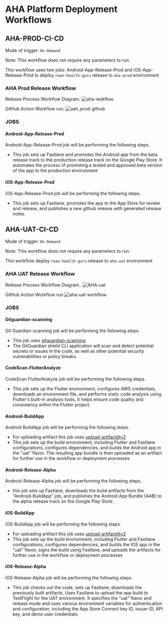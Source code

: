 # AHA Platform Deployment Workflows

## AHA-PROD-CI-CD
Mode of trigger: ```On-Demand```

Note: This workflow does not require any parameters to run.

This workflow uses two jobs: Android-App-Release-Prod and iOS-App-Release-Prod to deploy ```rean-health-guru``` release to ```aha-prod``` environment

### AHA Prod Release Workflow

Release Process Workflow Diagram.
![aha-wokflow](https://github.com/REAN-Foundation/rean-health-guru-app/blob/feature/flow_documentation/res/images/release_docs_images/aha_prod_workflow.png?raw=true)

GitHub Action Workflow run.
![aah_prod-github](https://github.com/REAN-Foundation/rean-health-guru-app/blob/feature/flow_documentation/res/images/release_docs_images/aha_prod_githubjob.png?raw=true)

### JOBS

#### Android-App-Release-Prod

Android-App-Release-Prod job will be performing the following steps.

* This job sets up Fastlane and promotes the Android app from the beta release track to the production release track on the Google Play Store. It automates the process of promoting a tested and approved beta version of the app to the production environment

#### iOS-App-Release-Prod

iOS-App-Release-Prod job will be performing the following steps.

* This job sets up Fastlane, promotes the app to the App Store for review and release, and publishes a new github release with generated release notes. 


## AHA-UAT-CI-CD
Mode of trigger: ```On-Demand```

Note: This workflow does not require any parameters to run.

This workflow deploy ```rean-health-guru``` release to ```aha-uat``` environment

### AHA UAT Release Workflow

Release Process Workflow Diagram..
![AHA-uat](https://github.com/REAN-Foundation/rean-health-guru-app/blob/feature/flow_documentation/res/images/release_docs_images/aha_uat_workflow.png?raw=true)

GitHub Action Workflow run
![aha-uat-workflow](https://github.com/REAN-Foundation/rean-health-guru-app/blob/feature/flow_documentation/res/images/release_docs_images/aha_uat_githubjob.png?raw=true)

### JOBS

#### Gitguardian-scanning

Git Guardian-scanning job will be performing the following steps.

* This job uses [gitguardian-scanning](https://github.com/GitGuardian/ggshield-action)
* The GitGuardian shield CLI application will scan and detect potential secrets or issues in the code, as well as other potential security vulnerabilities or policy breaks.

#### CodeScan-FlutterAnalyze

CodeScan FlutterAnalyze job will be performing the following steps.

* This job sets up the Flutter environment, configures AWS credentials, downloads an environment file, and performs static code analysis using Flutter's built-in analysis tools. It helps ensure code quality and consistency within the Flutter project.


#### Android-BuildApp

Android BuildApp job will be performing the following steps.

* For uploading artifact this job uses [upload-artifact@v2](https://github.com/marketplace/actions/upload-a-build-artifact)
* This job sets up the build environment, including Flutter and Fastlane configurations, configures dependencies, and builds the Android app in the "uat" flavor. The resulting app bundle is then uploaded as an artifact for further use in the workflow or deployment processes


#### Android-Release-Alpha

Android-Release-Alpha job will be performing the following steps.

* this job sets up Fastlane, downloads the build artifacts from the "Android-BuildApp" job, and publishes the Android App Bundle (AAB) to the alpha release track on the Google Play Store.


#### iOS-BuildApp

iOS-BuildApp job will be performing the following steps.

* For uploading artifact this job uses [upload-artifact@v2](https://github.com/marketplace/actions/upload-a-build-artifact)
* This job sets up the build environment, including Flutter and Fastlane configurations, configures dependencies, and builds the IOS app in the "uat" flavor, signs the build using Fastlane, and uploads the artifacts for further use in the workflow or deployment processes


#### iOS-Release-Alpha

iOS-Release-Alpha job will be performing the following steps.

* This job checks out the code, sets up Fastlane, downloads the previously built artifacts, Uses Fastlane to upload the app build to TestFlight for the UAT environment. It specifies the "uat" flavor and release mode and uses various environment variables for authentication and configuration, including the App Store Connect key ID, issuer ID, API key, and demo user credentials.

